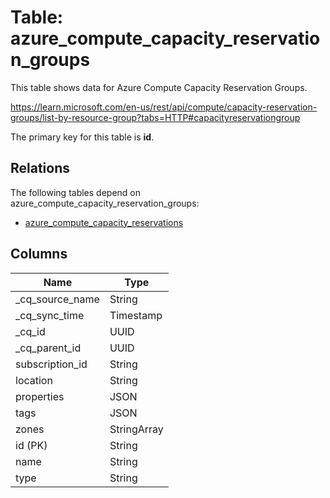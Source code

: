 # Table: azure_compute_capacity_reservation_groups

This table shows data for Azure Compute Capacity Reservation Groups.

https://learn.microsoft.com/en-us/rest/api/compute/capacity-reservation-groups/list-by-resource-group?tabs=HTTP#capacityreservationgroup

The primary key for this table is **id**.

## Relations

The following tables depend on azure_compute_capacity_reservation_groups:
  - [azure_compute_capacity_reservations](azure_compute_capacity_reservations)

## Columns

| Name          | Type          |
| ------------- | ------------- |
|_cq_source_name|String|
|_cq_sync_time|Timestamp|
|_cq_id|UUID|
|_cq_parent_id|UUID|
|subscription_id|String|
|location|String|
|properties|JSON|
|tags|JSON|
|zones|StringArray|
|id (PK)|String|
|name|String|
|type|String|